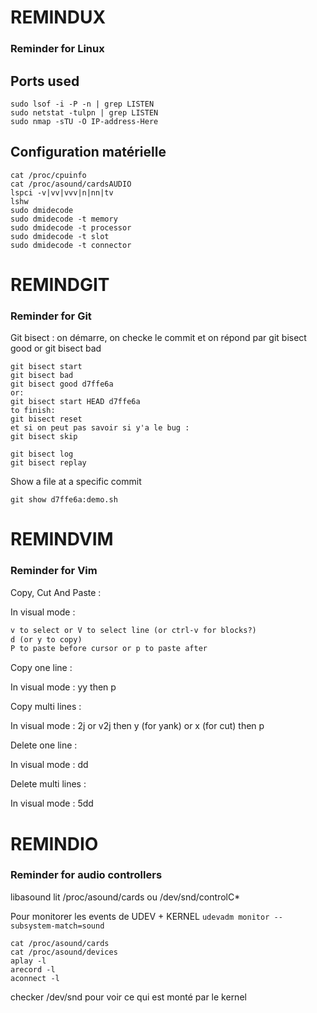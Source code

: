# REMINDUX
### Reminder for Linux

## Ports used

```
sudo lsof -i -P -n | grep LISTEN 
sudo netstat -tulpn | grep LISTEN
sudo nmap -sTU -O IP-address-Here
```

## Configuration matérielle

```
cat /proc/cpuinfo
cat /proc/asound/cardsAUDIO
lspci -v|vv|vvv|n|nn|tv
lshw
sudo dmidecode
sudo dmidecode -t memory
sudo dmidecode -t processor 
sudo dmidecode -t slot
sudo dmidecode -t connector
```

# REMINDGIT
### Reminder for Git

Git bisect : on démarre, on checke le commit et on répond par git bisect good or git bisect bad
```
git bisect start
git bisect bad
git bisect good d7ffe6a
or:
git bisect start HEAD d7ffe6a
to finish:
git bisect reset
et si on peut pas savoir si y'a le bug :
git bisect skip

git bisect log
git bisect replay
```

Show a file at a specific commit
```
git show d7ffe6a:demo.sh
```

# REMINDVIM
### Reminder for Vim

Copy, Cut And Paste :

In visual mode :
```asp
v to select or V to select line (or ctrl-v for blocks?)
d (or y to copy)
P to paste before cursor or p to paste after
```



Copy one line :

In visual mode : yy then p

Copy multi lines :

In visual mode : 2j or v2j then y (for yank) or x (for cut) then p

Delete one line :

In visual mode : dd

Delete multi lines :

In visual mode : 5dd

# REMINDIO
### Reminder for audio controllers

libasound lit /proc/asound/cards ou /dev/snd/controlC*

Pour monitorer les events de UDEV + KERNEL
`udevadm monitor --subsystem-match=sound`

```
cat /proc/asound/cards
cat /proc/asound/devices
aplay -l
arecord -l
aconnect -l
```

checker /dev/snd pour voir ce qui est monté par le kernel
